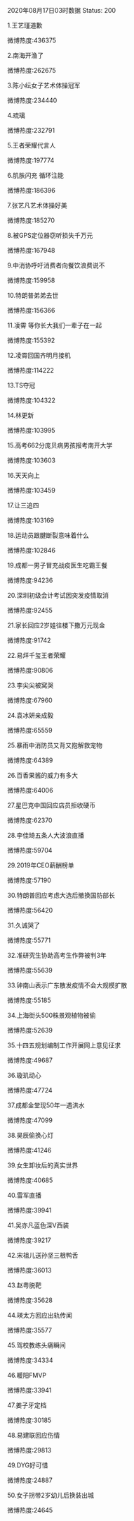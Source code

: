 2020年08月17日03时数据
Status: 200

1.王艺瑾道歉

微博热度:436375

2.南海开渔了

微博热度:262675

3.陈小纭女子艺术体操冠军

微博热度:234440

4.琉璃

微博热度:232791

5.王者荣耀代言人

微博热度:197774

6.肌肤闪充 循环注能

微博热度:186396

7.张艺凡艺术体操好美

微博热度:185270

8.被GPS定位器窃听损失千万元

微博热度:167948

9.中消协呼吁消费者向餐饮浪费说不

微博热度:159958

10.特朗普弟弟去世

微博热度:156366

11.凌霄 等你长大我们一辈子在一起

微博热度:155392

12.凌霄回国齐明月接机

微博热度:114222

13.TS夺冠

微博热度:104322

14.林更新

微博热度:103995

15.高考662分庞贝病男孩报考南开大学

微博热度:103603

16.天天向上

微博热度:103459

17.让三追四

微博热度:103169

18.运动员跟腱断裂意味着什么

微博热度:102846

19.成都一男子冒充战疫医生吃霸王餐

微博热度:94236

20.深圳初级会计考试因突发疫情取消

微博热度:92455

21.家长回应2岁娃往楼下撒万元现金

微博热度:91742

22.易烊千玺王者荣耀

微博热度:90806

23.李尖尖被窝哭

微博热度:67960

24.袁冰妍亲成毅

微博热度:65559

25.暴雨中消防员又背又抱解救宠物

微博热度:64389

26.百香果酱的威力有多大

微博热度:64006

27.星巴克中国回应店员拒收硬币

微博热度:62370

28.李佳琦五条人大波浪直播

微博热度:59704

29.2019年CEO薪酬榜单

微博热度:57190

30.特朗普回应考虑大选后撤换国防部长

微博热度:56420

31.久诚哭了

微博热度:55771

32.准研究生协助高考生作弊被判3年

微博热度:55639

33.钟南山表示广东散发疫情不会大规模扩散

微博热度:55185

34.上海街头500株景观植物被偷

微博热度:52639

35.十四五规划编制工作开展网上意见征求

微博热度:49687

36.璇玑动心

微博热度:47724

37.成都金堂现50年一遇洪水

微博热度:47099

38.昊辰偷换心灯

微博热度:41246

39.女生卸妆后的真实世界

微博热度:40685

40.雷军直播

微博热度:39941

41.吴亦凡蓝色深V西装

微博热度:39217

42.宋祖儿送孙坚三根鸭舌

微博热度:36013

43.赵粤脱靶

微博热度:35628

44.瑛太方回应出轨传闻

微博热度:35577

45.驾校教练头痛瞬间

微博热度:34334

46.暖阳FMVP

微博热度:33941

47.姜子牙定档

微博热度:30185

48.易建联回应伤情

微博热度:29813

49.DYG好可惜

微博热度:24887

50.女子拐带2岁幼儿后换装出城

微博热度:24645

